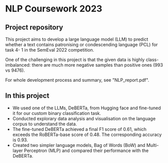 # NLP Coursework 2023
  
## Project repository

This project aims to develop a large language model (LLM) to predict whether a text contains patronising or condescending language (PCL) for task 4- 1 in the SemEval 2022 competition. 

One of the challenging in this project is that the given data is highly class-imbalanced: there are much more negative samples than positive ones (993 vs 9476).

For whole development process and summary, see "NLP_report.pdf".


## In this project
- We used one of the LLMs, DeBERTa, from Hugging face and fine-tuned it for our custom binary classification task.
- Conducted explorary data analysis and visualisation on the language corpus to understand the data.
- The fine-tuned DeBERTa achieved a final F1 score of 0.61, which exceeds the RoBERTa-base score of 0.48. The corresponding accuracy is 0.93.
- Created two simpler language models, Bag of Words (BoW) and Multi-layer Perceptron (MLP) and compared their performance with the DeBERTa.
